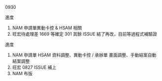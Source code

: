 0930

進度

1. NAM 申請單異動卡控 & HSAM 相關
3. 旺宏待處理差 1669 等確定 301 其餘 ISSUE 結了再改，目前等過程式補驗證


進度

1. NAM 申請單 HSAM 資料調整、異動卡控 / 承辦單 畫面調整、手動結案自動結案調整
2. 旺宏 0827 ISSUE 補上
3. NAM 布版
